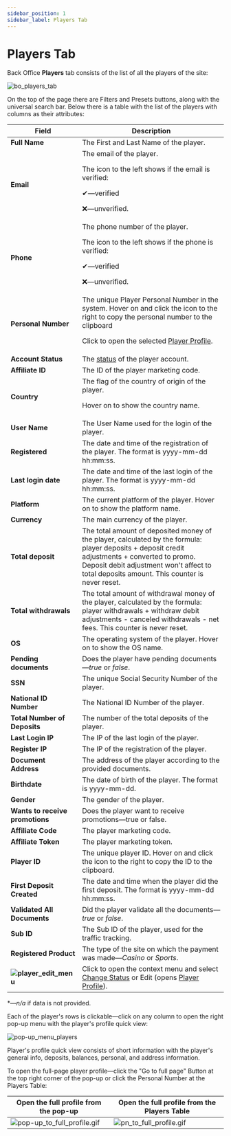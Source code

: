 ```yaml
---
sidebar_position: 1
sidebar_label: Players Tab
---
```


# Players Tab

Back Office **Players** tab consists of the list of all the players of the site:

![bo_players_tab](https://i.imgur.com/lYY649h.png)

On the top of the page there are Filters and Presets buttons, along with the universal search bar.
Below there is a table with the list of the players with columns as their attributes:

| Field | Description |
|-|-|
| **Full Name** | The First and Last Name of the player. |
| **Email** | The email of the player.<p>The icon to the left shows if the email is verified:</p><p>✔&mdash;verified</p><p>❌&mdash;unverified.</p> |
| **Phone** | The phone number of the player.<p>The icon to the left shows if the phone is verified:</p><p>✔&mdash;verified</p><p>❌&mdash;unverified.</p> |
| **Personal Number** | The unique Player Personal Number in the system. Hover on and click the icon to the right to copy the personal number to the clipboard<p>Click to open the selected [Player Profile](/docs/players/player-profile/profile-overview).</p> |
| **Account Status** | The [status](/docs/players/player-profile/profile-header#player-statuses) of the player account. |
| **Affiliate ID** | The ID of the player marketing code. |
| **Country** | The flag of the country of origin of the player.<p>Hover on to show the country name.</p> |
| **User Name** | The User Name used for the login of the player. |
| **Registered** | The date and time of the registration of the player. The format is yyyy-mm-dd hh:mm:ss. |
| **Last login date** | The date and time of the last login of the player. The format is yyyy-mm-dd hh:mm:ss. |
| **Platform** | The current platform of the player. Hover on to show the platform name. |
| **Currency** | The main currency of the player. |
| **Total deposit** | The total amount of deposited money of the player, calculated by the formula: player deposits + deposit credit adjustments + converted to promo. Deposit debit adjustment won't affect to total deposits amount. This counter is never reset. |
| **Total withdrawals** | The total amount of withdrawal money of the player, calculated by the formula: player withdrawals + withdraw debit adjustments - canceled withdrawals - net fees. This counter is never reset. |
| **OS** | The operating system of the player. Hover on to show the OS name. |
| **Pending documents** | Does the player have pending documents&mdash;*true* or *false*. |
| **SSN** | The unique Social Security Number of the player. |
| **National ID Number** | The National ID Number of the player. |
| **Total Number of Deposits** | The number of the total deposits of the player. |
| **Last Login IP** | The IP of the last login of the player. |
| **Register IP** | The IP of the registration of the player. |
| **Document Address** | The address of the player according to the provided documents. |
| **Birthdate** | The date of birth of the player. The format is yyyy-mm-dd. |
| **Gender** | The gender of the player. |
| **Wants to receive promotions** | Does the player want to receive promotions&mdash;true or false. |
| **Affiliate Code** | The player marketing code. |
| **Affiliate Token** | The player marketing token. |
| **Player ID** | The unique player ID. Hover on and click the icon to the right to copy the ID to the clipboard. |
| **First Deposit Created** | The date and time when the player did the first deposit. The format is yyyy-mm-dd hh:mm:ss. |
| **Validated All Documents** | Did the player validate all the documents&mdash;*true* or *false*. |
| **Sub ID** | The Sub ID of the player, used for the traffic tracking. |
| **Registered Product** | The type of the site on which the payment was made&mdash;*Casino* or *Sports*. |
| **![player_edit_menu](https://i.imgur.com/HrALxrY.png)** | Click to open the context menu and select [Change Status](/docs/players/player-profile/profile-header#change-status-pop-up) or Edit (opens [Player Profile](/docs/players/player-profile/profile-overview)). |

&ast;&mdash;*n/a* if data is not provided.

Each of the player's rows is clickable&mdash;click on any column to open the right pop-up menu with the player's profile quick view:

![pop-up_menu_players](https://i.imgur.com/YU0Rc9N.png)

Player's profile quick view consists of short information with the player's general info, deposits, balances, personal, and address information.

To open the full-page player profile&mdash;click the "Go to full page" Button at the top right corner of the pop-up or click the Personal Number at the Players Table:

| Open the full profile from the pop-up | Open the full profile from the Players Table |
|-|-|
| ![pop-up_to_full_profile.gif](https://i.imgur.com/t0u8hf1.gif) | ![pn_to_full_profile.gif](https://i.imgur.com/U7UaY0t.gif)|

